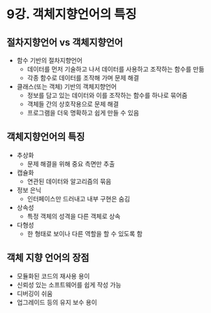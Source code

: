 # 9강. 객체지향언어의 특징

## 절차지향언어 vs 객체지향언어

- 함수 기반의 절차지향언어
    - 데이터를 먼저 기술하고 나서 데이터를 사용하고 조작하는 함수를 만듦
    - 각종 함수로 데이터를 조작해 가며 문제 해결
- 클래스(또는 객체) 기반의 객체지향언어
    - 정보를 담고 있는 데이터와 이를 조작하는 함수를 하나로 묶어줌
    - 객체들 간의 상호작용으로 문제 해결
    - 프로그램을 더욱 명확하고 쉽게 만들 수 있음

## 객체지향언어의 특징

- 추상화
    - 문제 해결을 위해 중요 측면만 추출
- 캡슐화
    - 연관된 데이터와 알고리즘의 묶음
- 정보 은닉
    - 인터페이스만 드러내고 내부 구현은 숨김
- 상속성
    - 특정 객체의 성격을 다른 객체로 상속
- 다형성
    - 한 형태로 보이나 다른 역할을 할 수 있도록 함

## 객체 지향 언어의 장점

- 모듈화된 코드의 재사용 용이
- 신뢰성 있는 소프트웨어를 쉽게 작성 가능
- 디버깅이 쉬움
- 업그레이드 등의 유지 보수 용이
